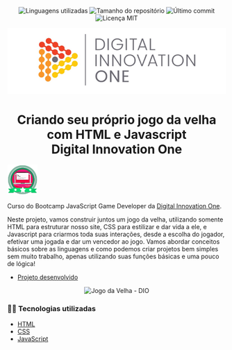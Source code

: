<!-- Badges session -->
<p align="center">  
  <!-- languages -->
  <img src="https://img.shields.io/github/languages/count/pleiterson/jogo-da-velha-dio?style=social" alt="Linguagens utilizadas">
  <!-- repo size -->
  <img src="https://img.shields.io/github/repo-size/Pleiterson/jogo-da-velha-dio?style=social" alt="Tamanho do repositório">
  <!-- last commit -->
  <img src="https://img.shields.io/github/last-commit/Pleiterson/jogo-da-velha-dio?style=social" alt="Último commit">
  <!-- licence MIT -->
  <img src="https://img.shields.io/github/license/Pleiterson/jogo-da-velha-dio?style=social" alt="Licença MIT">
</p>

<!--Banner session-->
<p align="center">
  <img src="./src/assets/banner.png" alt="DIO" title="Digital Innovation One">
</p>

<!--About session-->
<h1 align="center">Criando seu próprio jogo da velha com HTML e Javascript<br>Digital Innovation One</h1>

<img src="./src/assets/badge.png" title="Badge" width="70" height="70">

Curso do Bootcamp JavaScript Game Developer da [Digital Innovation One](https://digitalinnovation.one/).

Neste projeto, vamos construir juntos um jogo da velha, utilizando somente HTML para estruturar nosso site, CSS para estilizar e dar vida a ele, e Javascript para criarmos toda suas interações, desde a escolha do jogador, efetivar uma jogada e dar um vencedor ao jogo. Vamos abordar conceitos básicos sobre as linguagens e como podemos criar projetos bem simples sem muito trabalho, apenas utilizando suas funções básicas e uma pouco de lógica!

- [Projeto desenvolvido](https://jogo-velha.vercel.app/)

<p align="center"><img src="./src/assets/projeto.gif" title="Jogo da Velha - DIO"></p>

<h3>👨‍💻 Tecnologias utilizadas</h3>

- [HTML](https://www.w3schools.com/html/)
- [CSS](https://developer.mozilla.org/pt-BR/docs/Web/CSS)
- [JavaScript](https://developer.mozilla.org/en-US/docs/Web/JavaScript)
